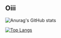 ## Oiii



![Anurag's GitHub stats](https://github-readme-stats.vercel.app/api?username=ViniS0usa&count_private=true&card_width=150px&show_icons=true&theme=radical)

[![Top Langs](https://github-readme-stats.vercel.app/api/top-langs/?username=ViniS0usa&layout=compact&theme=radical)](https://github.com/Vinis0usa/github-readme-stats)


  
